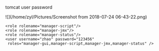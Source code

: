 tomcat user password 

![](/home/zyl/Pictures/Screenshot from 2018-07-24 06-43-22.png)

```
<role rolename="manager-script"/>
<role rolename="manager-jmx"/>
<role rolename="manager-status"/>
<user username="zhao" password="123456"
 roles="manager-gui,manager-script,manager-jmx,manager-status" />
```

